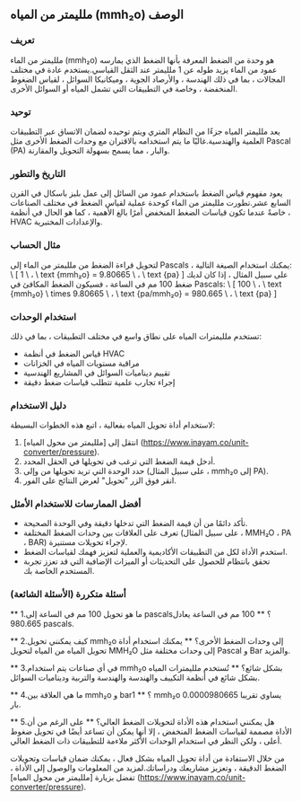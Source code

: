 ## ملليمتر من المياه (mmh₂o) الوصف

### تعريف
ملليمتر من الماء (mmh₂o) هو وحدة من الضغط المعرفة بأنها الضغط الذي يمارسه عمود من الماء يزيد طوله عن 1 ملليمتر عند الثقل القياسي.يستخدم عادة في مختلف المجالات ، بما في ذلك الهندسة ، والأرصاد الجوية ، وميكانيكا السوائل ، لقياس الضغوط المنخفضة ، وخاصة في التطبيقات التي تشمل المياه أو السوائل الأخرى.

### توحيد
يعد ملليمتر المياه جزءًا من النظام المتري ويتم توحيده لضمان الاتساق عبر التطبيقات العلمية والهندسية.غالبًا ما يتم استخدامه بالاقتران مع وحدات الضغط الأخرى مثل Pascal (PA) والبار ، مما يسمح بسهولة التحويل والمقارنة.

### التاريخ والتطور
يعود مفهوم قياس الضغط باستخدام عمود من السائل إلى عمل بليز باسكال في القرن السابع عشر.تطورت ملليمتر من الماء كوحدة عملية لقياس الضغط في مختلف الصناعات ، خاصةً عندما تكون قياسات الضغط المنخفض أمرًا بالغ الأهمية ، كما هو الحال في أنظمة HVAC والإعدادات المختبرية.

### مثال الحساب
لتحويل قراءة الضغط من ملليمتر من الماء إلى Pascals ، يمكنك استخدام الصيغة التالية:
\ [
1 \ ، \ text {mmh₂o} = 9.80665 \ ، \ text {pa}
\]
على سبيل المثال ، إذا كان لديك ضغط 100 مم في الساعة ، فسيكون الضغط المكافئ في Pascals:
\ [
100 \ ، \ text {mmh₂o} \ times 9.80665 \ ، \ text {pa/mmh₂o} = 980.665 \ ، \ text {pa}
\]

### استخدام الوحدات
تستخدم ملليمترات المياه على نطاق واسع في مختلف التطبيقات ، بما في ذلك:
- قياس الضغط في أنظمة HVAC
- مراقبة مستويات المياه في الخزانات
- تقييم ديناميات السوائل في المشاريع الهندسية
- إجراء تجارب علمية تتطلب قياسات ضغط دقيقة

### دليل الاستخدام
لاستخدام أداة تحويل المياه بفعالية ، اتبع هذه الخطوات البسيطة:
1. انتقل إلى [ملليمتر من محول المياه] (https://www.inayam.co/unit-converter/pressure).
2. أدخل قيمة الضغط التي ترغب في تحويلها في الحقل المحدد.
3. حدد الوحدة التي تريد تحويلها من وإلى (على سبيل المثال ، mmh₂o إلى PA).
4. انقر فوق الزر "تحويل" لعرض النتائج على الفور.

### أفضل الممارسات للاستخدام الأمثل
- تأكد دائمًا من أن قيمة الضغط التي تدخلها دقيقة وفي الوحدة الصحيحة.
- تعرف على العلاقات بين وحدات الضغط المختلفة (على سبيل المثال ، MMH₂O ، PA ، BAR) لإجراء تحويلات مستنيرة.
- استخدم الأداة لكل من التطبيقات الأكاديمية والعملية لتعزيز فهمك لقياسات الضغط.
- تحقق بانتظام للحصول على التحديثات أو الميزات الإضافية التي قد تعزز تجربة المستخدم الخاصة بك.

### أسئلة متكررة (الأسئلة الشائعة)

** 1.ما هو تحويل 100 مم في الساعة إلى pascals؟ **
100 مم في الساعة يعادل 980.665 pascals.

** 2.كيف يمكنني تحويل mmh₂o إلى وحدات الضغط الأخرى؟ **
يمكنك استخدام أداة تحويل المياه من المياه لتحويل MMH₂O إلى وحدات مختلفة مثل Pascal و Bar والمزيد.

** 3.في أي صناعات يتم استخدام mmh₂o بشكل شائع؟ **
تُستخدم ملليمترات المياه بشكل شائع في أنظمة التكييف والهندسة والهندسة والتربية وديناميات السوائل.

** 4.ما هي العلاقة بين mmh₂o و bar؟ **
1 mmh₂o يساوي تقريبا 0.0000980665 بار.

** 5.هل يمكنني استخدام هذه الأداة لتحويلات الضغط العالي؟ **
على الرغم من أن الأداة مصممة لقياسات الضغط المنخفض ، إلا أنها يمكن أن تساعد أيضًا في تحويل ضغوط أعلى ، ولكن النظر في استخدام الوحدات الأكثر ملاءمة للتطبيقات ذات الضغط العالي.

من خلال الاستفادة من أداة تحويل المياه بشكل فعال ، يمكنك ضمان قياسات وتحويلات الضغط الدقيقة ، وتعزيز مشاريعك ودراساتك.لمزيد من المعلومات والوصول إلى الأداة ، تفضل بزيارة [ملليمتر من محول المياه] (https://www.inayam.co/unit-converter/pressure).